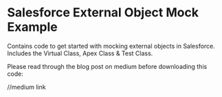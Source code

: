 # Salesforce External Object Mock Example
Contains code to get started with mocking external objects in Salesforce. Includes the Virtual Class, Apex Class &amp; Test Class.

Please read through the blog post on medium before downloading this code:

//medium link
